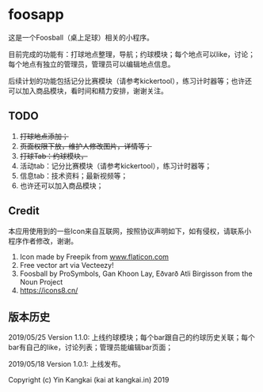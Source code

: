 # foosapp

这是一个Foosball（桌上足球）相关的小程序。

目前完成的功能有：打球地点整理，导航；约球模块；每个地点可以like，讨论；每个地点有独立的管理员，管理员可以编辑地点信息。

后续计划的功能包括记分比赛模块（请参考kickertool），练习计时器等；也许还可以加入商品模块，看时间和精力安排，谢谢关注。

## TODO

1. ~~打球地点添加；~~
1. ~~页面权限下放，维护人修改图片，详情等；~~
1. ~~打球Tab：约球模块，~~
1. 活动tab：记分比赛模块（请参考kickertool），练习计时器等；
1. 信息tab：技术资料；最新视频等；
1. 也许还可以加入商品模块；

## Credit

本应用使用到的一些Icon来自互联网，按照协议声明如下，如有侵权，请联系小程序作者修改，谢谢。

1. Icon made by Freepik from www.flaticon.com
2. Free vector art via Vecteezy!
3. Foosball by ProSymbols, Gan Khoon Lay, Eðvarð Atli Birgisson from the Noun Project
4. https://icons8.cn/

## 版本历史
2019/05/25 Version 1.1.0:
上线约球模块；每个bar跟自己的约球历史关联；每个bar有自己的like，讨论列表；管理员能编辑bar页面；

2019/05/18 Version 1.0.1:
上线发布。

Copyright (c) Yin Kangkai (kai at kangkai.in) 2019